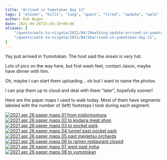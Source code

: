 ```yaml
---
title: "Arrived in Yumotokan Day 11"
tags: [ "eleven", "hills", "long", "quest", "tired", "update", "walk" ]
author: Rob Nugen
date: 2021-04-26T15:45:18+09:00
aliases: [
    "/quests/walk-to-niigata/2021/04/29walking-update-arrived-in-yomotokan-day-11",
    "/quests/walk-to-niigata/2021/04/26arrived-in-yumotokan-day-11",
]
---
```


Yay just arrived in Yumotokan. The host said the onsen is very hot.

Lots of pics on the way here, but first wash feet, contact Jason, maybe have dinner with him.

Oh, maybe I can start them uploading...  oh but I want to name the photos.

I can pop them up to cloud and deal with them "later", hopefully sooner!

Here are the paper maps I used to walk today.  Most of them have segments labeled with the number of (left) footsteps I took during each segment.

[![2021 apr 26 paper maps 01 from midorinomura](//b.robnugen.com/quests/walk-to-niigata/2021/en_route/day-11/thumbs/2021_apr_26_paper_maps_01_from_midorinomura.jpg)](//b.robnugen.com/quests/walk-to-niigata/2021/en_route/day-11/2021_apr_26_paper_maps_01_from_midorinomura.jpg)
[![2021 apr 26 paper maps 02 to kodaira meat shop](//b.robnugen.com/quests/walk-to-niigata/2021/en_route/day-11/thumbs/2021_apr_26_paper_maps_02_to_kodaira_meat_shop.jpg)](//b.robnugen.com/quests/walk-to-niigata/2021/en_route/day-11/2021_apr_26_paper_maps_02_to_kodaira_meat_shop.jpg)
[![2021 apr 26 paper maps 03 to pocket park](//b.robnugen.com/quests/walk-to-niigata/2021/en_route/day-11/thumbs/2021_apr_26_paper_maps_03_to_pocket_park.jpg)](//b.robnugen.com/quests/walk-to-niigata/2021/en_route/day-11/2021_apr_26_paper_maps_03_to_pocket_park.jpg)
[![2021 apr 26 paper maps 04 tunnel past pocket park](//b.robnugen.com/quests/walk-to-niigata/2021/en_route/day-11/thumbs/2021_apr_26_paper_maps_04_tunnel_past_pocket_park.jpg)](//b.robnugen.com/quests/walk-to-niigata/2021/en_route/day-11/2021_apr_26_paper_maps_04_tunnel_past_pocket_park.jpg)
[![2021 apr 26 paper maps 05 past meigetsu orchards](//b.robnugen.com/quests/walk-to-niigata/2021/en_route/day-11/thumbs/2021_apr_26_paper_maps_05_past_meigetsu_orchards.jpg)](//b.robnugen.com/quests/walk-to-niigata/2021/en_route/day-11/2021_apr_26_paper_maps_05_past_meigetsu_orchards.jpg)
[![2021 apr 26 paper maps 06 to ramen restaurant closed](//b.robnugen.com/quests/walk-to-niigata/2021/en_route/day-11/thumbs/2021_apr_26_paper_maps_06_to_ramen_restaurant_closed.jpg)](//b.robnugen.com/quests/walk-to-niigata/2021/en_route/day-11/2021_apr_26_paper_maps_06_to_ramen_restaurant_closed.jpg)
[![2021 apr 26 paper maps 07 west past iroha](//b.robnugen.com/quests/walk-to-niigata/2021/en_route/day-11/thumbs/2021_apr_26_paper_maps_07_west_past_iroha.jpg)](//b.robnugen.com/quests/walk-to-niigata/2021/en_route/day-11/2021_apr_26_paper_maps_07_west_past_iroha.jpg)
[![2021 apr 26 paper maps 08 to yumotokan](//b.robnugen.com/quests/walk-to-niigata/2021/en_route/day-11/thumbs/2021_apr_26_paper_maps_08_to_yumotokan.jpg)](//b.robnugen.com/quests/walk-to-niigata/2021/en_route/day-11/2021_apr_26_paper_maps_08_to_yumotokan.jpg)
